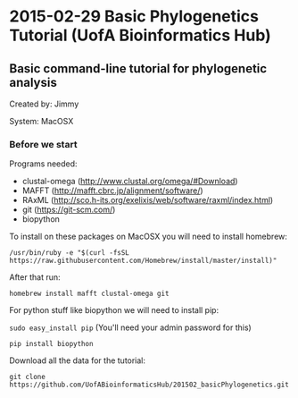 # 2015-02-29 Basic Phylogenetics Tutorial (UofA Bioinformatics Hub)

## Basic command-line tutorial for phylogenetic analysis

Created by: Jimmy

System: MacOSX

### Before we start

Programs needed:
- clustal-omega (http://www.clustal.org/omega/#Download)
- MAFFT (http://mafft.cbrc.jp/alignment/software/)
- RAxML (http://sco.h-its.org/exelixis/web/software/raxml/index.html)
- git (https://git-scm.com/)
- biopython 

To install on these packages on MacOSX you will need to install homebrew:

```/usr/bin/ruby -e "$(curl -fsSL https://raw.githubusercontent.com/Homebrew/install/master/install)"```

After that run:

```homebrew install mafft clustal-omega git```

For python stuff like biopython we will need to install pip:

```sudo easy_install pip```
(You'll need your admin password for this)

```pip install biopython```

Download all the data for the tutorial:

```git clone https://github.com/UofABioinformaticsHub/201502_basicPhylogenetics.git```









